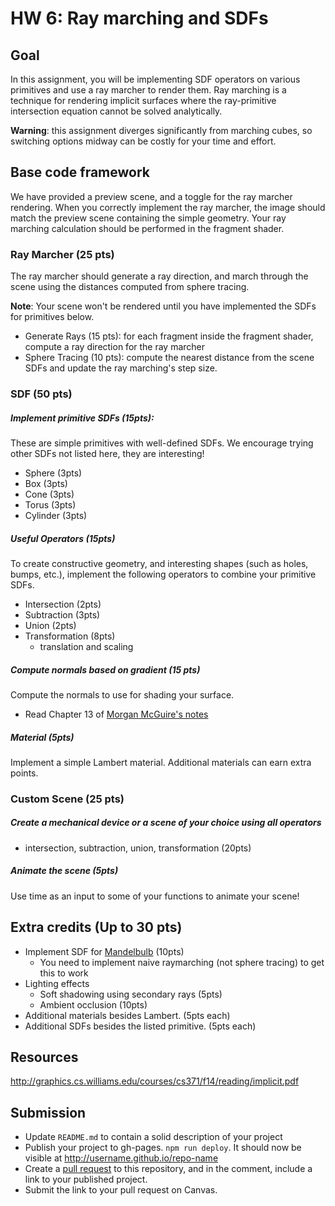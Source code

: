 # HW 6: Ray marching and SDFs

## Goal
In this assignment, you will be implementing SDF operators on various primitives and use a ray marcher to render them. Ray marching is a technique for rendering implicit surfaces where the ray-primitive intersection equation cannot be solved analytically.

**Warning**: this assignment diverges significantly from marching cubes, so switching options midway can be costly for  your time and effort.

## Base code framework

We have provided a preview scene, and a toggle for the ray marcher rendering. When you correctly implement the ray marcher, the image should match the preview scene containing the simple geometry. Your ray marching calculation should be performed in the fragment shader.

### Ray Marcher (25 pts)

The ray marcher should generate a ray direction, and march through the scene using the distances computed from sphere tracing.

**Note**: Your scene won't be rendered until you have implemented the SDFs for primitives below. 

- Generate Rays (15 pts): for each fragment inside the fragment shader, compute a ray direction for the ray marcher
- Sphere Tracing (10 pts): compute the nearest distance from the scene SDFs and update the ray marching's step size.

### SDF (50 pts)
##### Implement primitive SDFs (15pts):
These are simple primitives with well-defined SDFs. We encourage trying other SDFs not listed here, they are interesting! 
  - Sphere (3pts)
  - Box (3pts)
  - Cone (3pts)
  - Torus (3pts)
  - Cylinder (3pts)

##### Useful Operators (15pts)
To create constructive geometry, and interesting shapes (such as holes, bumps, etc.), implement the following operators to combine your primitive SDFs.
  - Intersection (2pts)
  - Subtraction (3pts)
  - Union (2pts)
  - Transformation (8pts)
    - translation and scaling
##### Compute normals based on gradient (15 pts)

Compute the normals to use for shading your surface.
- Read Chapter 13 of [Morgan McGuire's notes](http://graphics.cs.williams.edu/courses/cs371/f14/reading/implicit.pdf) 
##### Material (5pts)
Implement a simple Lambert material. Additional materials can earn extra points.

### Custom Scene (25 pts)
##### Create a mechanical device or a scene of your choice using all operators 
  - intersection, subtraction, union, transformation (20pts)
##### Animate the scene (5pts)
Use time as an input to some of your functions to animate your scene!

## Extra credits (Up to 30 pts)
- Implement SDF for [Mandelbulb](https://www.shadertoy.com/view/XsXXWS) (10pts)
  - You need to implement naive raymarching (not sphere tracing) to get this to work 
- Lighting effects 
  - Soft shadowing using secondary rays (5pts)
  - Ambient occlusion (10pts)
- Additional materials besides Lambert. (5pts each)
- Additional SDFs besides the listed primitive. (5pts each)

## Resources
http://graphics.cs.williams.edu/courses/cs371/f14/reading/implicit.pdf

## Submission
- Update `README.md` to contain a solid description of your project
- Publish your project to gh-pages. `npm run deploy`. It should now be visible at http://username.github.io/repo-name
- Create a [pull request](https://help.github.com/articles/creating-a-pull-request/) to this repository, and in the comment, include a link to your published project.
- Submit the link to your pull request on Canvas.